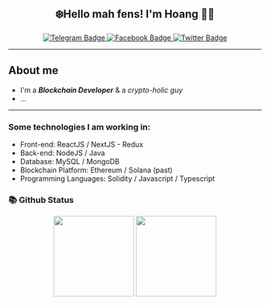 <h2 align="center">
    ❄️Hello mah fens! <strong>I'm Hoang</strong> 🚀🚀
</h2>
<div align="center">
    <a href="https://t.me/lainhathoang1234">
        <img src="https://img.shields.io/badge/Telegram-white?style=for-the-badge&logo=telegram&logoColor=8E72DC" alt="Telegram Badge"/>
    </a>
    <a href="https://facebook.com/lainhathoang1234">
        <img src="https://img.shields.io/badge/Facebook-white?style=for-the-badge&logo=facebook&logoColor=8E72DC" alt="Facebook Badge"/>
    </a>
    <a href="https://twitter.com/lainhathoangvn">
        <img src="https://img.shields.io/badge/Twitter-white?style=for-the-badge&logo=twitter&logoColor=8E72DC" alt="Twitter Badge"/>
    </a>
</div>

---

## About me

- I'm a **_Blockchain Developer_** & a _crypto-holic guy_
- ...

---

### Some technologies I am working in:

- Front-end: ReactJS / NextJS - Redux
- Back-end: NodeJS / Java
- Database: MySQL / MongoDB
- Blockchain Platform: Ethereum / Solana (past)
- Programming Languages: Solidity / Javascript / Typescript

### 📚 Github Status

<p align="center">
    <img src="https://github-readme-stats.vercel.app/api?username=lainhathoang&show_icons=true&theme=buefy&count_private=true" height="160">
    <img src="https://github-readme-stats.vercel.app/api/top-langs/?username=lainhathoang&layout=compact&theme=buefy&langs_count=6" height="160">
</p>
